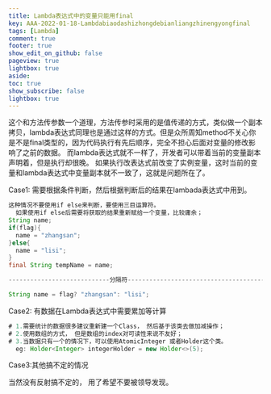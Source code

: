 ```yaml
---
title: Lambda表达式中的变量只能用final
key: AAA-2022-01-18-Lambdabiaodashizhongdebianliangzhinengyongfinal
tags: [Lambda]
comment: true
footer: true
show_edit_on_github: false
pageview: true
lightbox: true
aside:
toc: true
show_subscribe: false
lightbox: true
---
```


这个和方法传参数一个道理，方法传参时采用的是值传递的方式，类似做一个副本拷贝，lambda表达式同理也是通过这样的方式。但是众所周知method不关心你是不是final类型的，因为代码执行有先后顺序，完全不担心后面对变量的修改影响了之前的数据。 而lambda表达式就不一样了，开发者可以带着当前的变量副本声明着，但是执行却很晚。 如果执行改表达式前改变了实例变量，这时当前的变量和lambda表达式中变量副本就不一致了，这就是问题所在了。



Case1: 需要根据条件判断，然后根据判断后的结果在lambada表达式中用到。

```java
这种情况不要使用if else来判断，要使用三目运算符。
  如果使用if else后需要将获取的结果重新赋给一个变量，比较庸余；
String name;
if(flag){
  name = "zhangsan";
}else{
  name = "lisi";
}
final String tempName = name;

----------------------------分隔符----------------------------------------

String name = flag? "zhangsan": "lisi";
```

Case2: 有数据在Lambda表达式中需要累加等计算

```java
# 1.需要统计的数据很多建议重新建一个Class， 然后基于该类去做加减操作；
# 2.使用数组的方式， 但是数组的index对可读性来说不友好；
# 3.当数据只有一个的情况下，可以使用AtomicInteger 或者Holder这个类。
  eg: Holder<Integer> integerHolder = new Holder<>(5);

```

Case3:其他搞不定的情况

当然没有反射搞不定的， 用了希望不要被领导发现。
